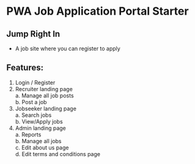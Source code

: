 # PWA Job Application Portal Starter


## Jump Right In
- A job site where you can register to apply

## Features:
1. Login / Register <br/>
2. Recruiter landing page <br/>
  a. Manage all job posts <br/>
  b. Post a job <br/>
3. Jobseeker landing page <br/>
  a. Search jobs <br/>
  b. View/Apply jobs <br/>
4. Admin landing page  <br/>
  a. Reports <br/>
  b. Manage all jobs <br/>
  c. Edit about us page <br/>
  d. Edit terms and conditions page

